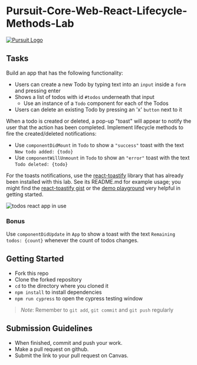# Pursuit-Core-Web-React-Lifecycle-Methods-Lab

[![Pursuit Logo](https://avatars1.githubusercontent.com/u/5825944?s=200&v=4)](https://pursuit.org)

## Tasks

Build an app that has the following functionality:

- Users can create a new Todo by typing text into an `input` inside a `form` and pressing enter
- Shows a list of todos with id `#todos` underneath that input
  - Use an instance of a `Todo` component for each of the Todos
- Users can delete an existing Todo by pressing an 'x' `button` next to it

When a todo is created or deleted, a pop-up "toast" will appear to notify the user that the action has been completed.
Implement lifecycle methods to fire the created/deleted notifications:

- Use `componentDidMount` in `Todo` to show a `"success"` toast with the text `New todo added: {todo}`
- Use `componentWillUnmount` in `Todo` to show an `"error"` toast with the text `Todo deleted: {todo}`

For the toasts notifications, use the [react-toastify](https://github.com/fkhadra/react-toastify) library that has already been installed with this lab.
See its README.md for example usage; you might find the [react-toastify gist](https://github.com/fkhadra/react-toastify#the-gist) or the [demo playground](https://fkhadra.github.io/react-toastify/introduction/) very helpful in getting started.

![todos react app in use](./todosLifecycleAppGif.gif)

### Bonus

Use `componentDidUpdate` in `App` to show a toast with the text `Remaining todos: {count}` whenever the count of todos changes.

## Getting Started

- Fork this repo
- Clone the forked repository
- `cd` to the directory where you cloned it
- `npm install` to install dependencies
- `npm run cypress` to open the cypress testing window

> _Note_: Remember to `git add`, `git commit` and `git push` regularly

## Submission Guidelines

- When finished, commit and push your work.
- Make a pull request on github.
- Submit the link to your pull request on Canvas.



